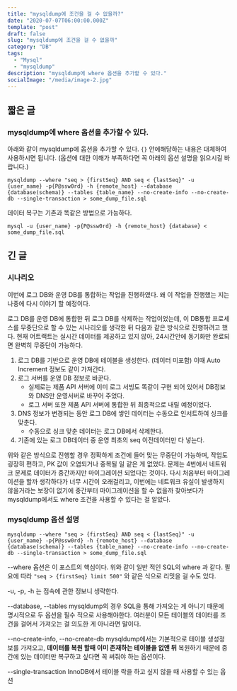 ```yaml
---
title: "mysqldump에 조건을 걸 수 없을까?"
date: "2020-07-07T06:00:00.000Z"
template: "post"
draft: false
slug: "mysqldump에 조건을 걸 수 없을까"
category: "DB"
tags:
  - "Mysql"
  - "mysqldump"
description: "mysqldump에 where 옵션을 추가할 수 있다."
socialImage: "/media/image-2.jpg"
---
```


## 짧은 글

### mysqldump에 where 옵션을 추가할 수 있다. 

아래와 같이 mysqldump에 옵션을 추가할 수 있다. `{}` 안에해당하는 내용은 대체하여 사용하시면 됩니다. (옵션에 대한 이해가 부족하다면 꼭 아래의 옵션 설명을 읽으시길 바랍니다.)

```shell
mysqldump --where "seq > {firstSeq} AND seq < {lastSeq}" -u {user_name} -p{P@ssw0rd} -h {remote_host} --database {database(schema)} --tables {table_name} --no-create-info --no-create-db --single-transaction > some_dump_file.sql
```

데이터 복구는 기존과 똑같은 방법으로 가능하다.

```shell
mysql -u {user_name} -p{P@ssw0rd} -h {remote_host} {database} < some_dump_file.sql
```



## 긴 글

### 시나리오

이번에 로그 DB와 운영 DB를 통합하는 작업을 진행하였다. 왜 이 작업을 진행했는 지는 나중에 다시 이야기 할 예정이다.

로그 DB를 운영 DB에 통합한 뒤 로그 DB를 삭제하는 작업이었는데, 이 DB통합 프로세스를 무중단으로 할 수 있는 시나리오를 생각한 뒤 다음과 같은 방식으로 진행하려고 했다. 현재 어트랙트는 실시간 데이터를 제공하고 있지 않아,  24시간안에 동기화만 완료되면 완벽히 무중단이 가능하다.

1. 로그 DB를 기반으로 운영 DB에 테이블을 생성한다. (데이터 미포함) 이때 Auto Increment 정보도 같이 가져간다.
2. 로그 서버를 운영 DB 정보로 바꾼다.
   - 실제로는 제품 API 서버에 이미 로그 서빙도 똑같이 구현 되어 있어서 DB정보와 DNS만 운영서버로 바꾸어 주었다.
   - 로그 서버 또한 제품 API 서버에 통합한 뒤 최종적으로 내릴 예정이었다.
3. DNS 정보가 변경되는 동안 로그 DB에 쌓인 데이터는 수동으로 인서트하여 싱크를 맞춘다. 
   - 수동으로 싱크 맞춘 데이터는 로그 DB에서 삭제한다.
4. 기존에 있는 로그 DB데이터 중 운영 최초의 seq 이전데이터만 다 넣는다.

위와 같은 방식으로 진행할 경우 정확하게 조건에 들어 맞는 무중단이 가능하며, 작업도 굉장히 편하고, PK 값이 오염되거나 중복될 일 같은 게 없었다. 문제는 4번에서 네트워크 문제로 데이터가 중간까지만 마이그레이션 되었다는 것이다. 다시 처음부터 마이그레이션을 할까 생각하다가 너무 시간이 오래걸리고, 이번에는 네트워크 유실이 발생하지 않을거라는 보장이 없기에 중간부터 마이그레이션을 할 수 없을까 찾아보다가 mysqldump에서도 where 조건을 사용할 수 있다는 걸 알았다.

### mysqldump 옵션 설명

```shell
mysqldump --where "seq > {firstSeq} AND seq < {lastSeq}" -u {user_name} -p{P@ssw0rd} -h {remote_host} --database {database(schema)} --tables {table_name} --no-create-info --no-create-db --single-transaction > some_dump_file.sql
```

--where 옵션은 이 포스트의 핵심이다. 위와 같이 일반 적인 SQL의 where 과 같다. 필요에 따라 `"seq > {firstSeq} limit 500"`  와 같은 식으로 리밋을 걸 수도 있다.

-u, -p, -h 는 접속에 관한 정보니 생략한다.

--database, --tables mysqldump의 경우 SQL을 통해 가져오는 게 아니기 때문에 명시적으로 두 옵션을 필수 적으로 사용해야한다. 여러분이 모든 테이블의 데이터를 조건을 걸어서 가져오는 걸 의도한 게 아니라면 말이다.

--no-create-info, --no-create-db mysqldump에서는 기본적으로 테이블 생성정보를 가져오고, **데이터를 복원 할때 이미 존재하는 테이블을 없앤 뒤** 복원하기 때문에 중간에 있는 데이터만 복구하고 싶다면 꼭 써줘야 하는 옵션이다.

--single-transaction InnoDB에서 테이블 락을 하고 싶지 않을 때 사용할 수 있는 옵션
